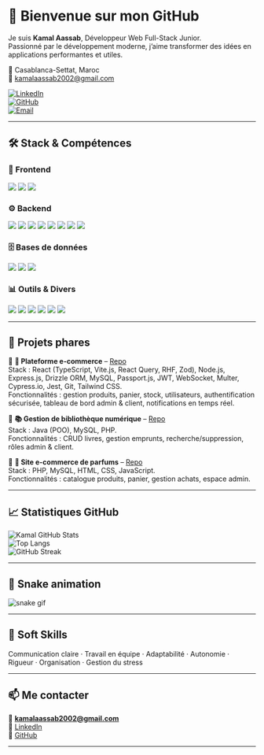 # 👋 Bienvenue sur mon GitHub

Je suis **Kamal Aassab**, Développeur Web Full-Stack Junior.  
Passionné par le développement moderne, j’aime transformer des idées en applications performantes et utiles.  

📍 Casablanca-Settat, Maroc  
📧 kamalaassab2002@gmail.com  

[![LinkedIn](https://img.shields.io/badge/LinkedIn-0A66C2?style=for-the-badge&logo=linkedin&logoColor=white)](https://www.linkedin.com/in/kamalaassab)  
[![GitHub](https://img.shields.io/badge/GitHub-181717?style=for-the-badge&logo=github&logoColor=white)](https://github.com/KamalAassab)  
[![Email](https://img.shields.io/badge/Email-D14836?style=for-the-badge&logo=gmail&logoColor=white)](mailto:kamalaassab2002@gmail.com)

---

## 🛠️ Stack & Compétences

### 🎨 Frontend
<p>
  <img src="https://skillicons.dev/icons?i=react,typescript,js,html,css,tailwind,bootstrap,vite" />
  <img src="https://img.shields.io/badge/Cypress-17202C?style=for-the-badge&logo=cypress&logoColor=white" />
  <img src="https://img.shields.io/badge/Zod-3066BE?style=for-the-badge&logoColor=white" />
</p>

### ⚙️ Backend
<p>
  <img src="https://skillicons.dev/icons?i=nodejs,express,php,laravel" />
  <img src="https://img.shields.io/badge/Drizzle%20ORM-3C3C3C?style=for-the-badge&logo=databricks&logoColor=white" />
  <img src="https://img.shields.io/badge/Passport.js-34E27A?style=for-the-badge&logo=node.js&logoColor=black" />
  <img src="https://img.shields.io/badge/JWT-black?style=for-the-badge&logo=jsonwebtokens" />
  <img src="https://img.shields.io/badge/WebSocket-010101?style=for-the-badge&logo=socket.io&logoColor=white" />
  <img src="https://img.shields.io/badge/Multer-FFCA28?style=for-the-badge&logo=npm&logoColor=black" />
  <img src="https://img.shields.io/badge/Bcrypt.js-004C99?style=for-the-badge&logo=javascript&logoColor=white" />
  <img src="https://img.shields.io/badge/Jest-C21325?style=for-the-badge&logo=jest&logoColor=white" />
</p>

### 🗄️ Bases de données
<p>
  <img src="https://skillicons.dev/icons?i=mysql,postgres" />
  <img src="https://img.shields.io/badge/phpMyAdmin-6C78AF?style=for-the-badge&logo=phpmyadmin&logoColor=white" />
  <img src="https://img.shields.io/badge/UML/MERISE-003366?style=for-the-badge&logoColor=white" />
</p>

### 📊 Outils & Divers
<p>
  <img src="https://skillicons.dev/icons?i=git,github,postman,java" />
  <img src="https://img.shields.io/badge/Power%20BI-F2C811?style=for-the-badge&logo=powerbi&logoColor=black" />
  <img src="https://img.shields.io/badge/Arduino-00979D?style=for-the-badge&logo=arduino&logoColor=white" />
  <img src="https://img.shields.io/badge/MS%20Project-217346?style=for-the-badge&logo=microsoft&logoColor=white" />
  <img src="https://img.shields.io/badge/Microsoft%20Office%20365-D83B01?style=for-the-badge&logo=microsoftoffice&logoColor=white" />
  <img src="https://img.shields.io/badge/Canva-00C4CC?style=for-the-badge&logo=canva&logoColor=white" />
</p>

---

## 🌟 Projets phares

🔹 **🛒 Plateforme e-commerce** – [Repo](https://github.com/KamalAassab/Lost-and-Found)  
Stack : React (TypeScript, Vite.js, React Query, RHF, Zod), Node.js, Express.js, Drizzle ORM, MySQL, Passport.js, JWT, WebSocket, Multer, Cypress.io, Jest, Git, Tailwind CSS.  
Fonctionnalités : gestion produits, panier, stock, utilisateurs, authentification sécurisée, tableau de bord admin & client, notifications en temps réel.  

🔹 **📚 Gestion de bibliothèque numérique** – [Repo](https://github.com/KamalAassab/Biblio-Java)  
Stack : Java (POO), MySQL, PHP.  
Fonctionnalités : CRUD livres, gestion emprunts, recherche/suppression, rôles admin & client.  

🔹 **🌸 Site e-commerce de parfums** – [Repo](https://github.com/KamalAassab/OulinouWebsite)  
Stack : PHP, MySQL, HTML, CSS, JavaScript.  
Fonctionnalités : catalogue produits, panier, gestion achats, espace admin.  

---

## 📈 Statistiques GitHub
![Kamal GitHub Stats](https://github-readme-stats.vercel.app/api?username=KamalAassab&show_icons=true&theme=radical)  
![Top Langs](https://github-readme-stats.vercel.app/api/top-langs/?username=KamalAassab&layout=compact&theme=radical)  
![GitHub Streak](https://github-readme-streak-stats.herokuapp.com/?user=KamalAassab&theme=radical)  

---

## 🐍 Snake animation
![snake gif](https://github.com/KamalAassab/KamalAassab/blob/output/github-contribution-grid-snake-dark.svg)

---

## 🤝 Soft Skills
Communication claire · Travail en équipe · Adaptabilité · Autonomie · Rigueur · Organisation · Gestion du stress

---

## 📫 Me contacter
📧 **kamalaassab2002@gmail.com**  
🔗 [LinkedIn](https://www.linkedin.com/in/kamalaassab)  
🐙 [GitHub](https://github.com/KamalAassab)  

---
